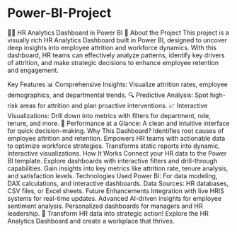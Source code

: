 # Power-BI-Project
🧑‍💼 HR Analytics Dashboard in Power BI 🌟
About the Project
This project is a visually rich HR Analytics Dashboard built in Power BI, designed to uncover deep insights into employee attrition and workforce dynamics. With this dashboard, HR teams can effectively analyze patterns, identify key drivers of attrition, and make strategic decisions to enhance employee retention and engagement.

Key Features
📊 Comprehensive Insights: Visualize attrition rates, employee demographics, and departmental trends.
🔍 Predictive Analysis: Spot high-risk areas for attrition and plan proactive interventions.
📈 Interactive Visualizations: Drill down into metrics with filters for department, role, tenure, and more.
🚀 Performance at a Glance: A clean and intuitive interface for quick decision-making.
Why This Dashboard?
Identifies root causes of employee attrition and retention.
Empowers HR teams with actionable data to optimize workforce strategies.
Transforms static reports into dynamic, interactive visualizations.
How It Works
Connect your HR data to the Power BI template.
Explore dashboards with interactive filters and drill-through capabilities.
Gain insights into key metrics like attrition rate, tenure analysis, and satisfaction levels.
Technologies Used
Power BI: For data modeling, DAX calculations, and interactive dashboards.
Data Sources: HR databases, CSV files, or Excel sheets.
Future Enhancements
Integration with live HRIS systems for real-time updates.
Advanced AI-driven insights for employee sentiment analysis.
Personalized dashboards for managers and HR leadership.
🎉 Transform HR data into strategic action! Explore the HR Analytics Dashboard and create a workplace that thrives.

